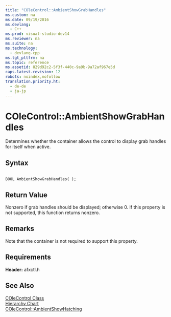 ```yaml
---
title: "COleControl::AmbientShowGrabHandles"
ms.custom: na
ms.date: 09/19/2016
ms.devlang: 
  - C++
ms.prod: visual-studio-dev14
ms.reviewer: na
ms.suite: na
ms.technology: 
  - devlang-cpp
ms.tgt_pltfrm: na
ms.topic: reference
ms.assetid: 829d92c2-5f3f-440c-9a9b-9a72af967e5d
caps.latest.revision: 12
robots: noindex,nofollow
translation.priority.ht: 
  - de-de
  - ja-jp
---
```

# COleControl::AmbientShowGrabHandles
Determines whether the container allows the control to display grab handles for itself when active.  
  
## Syntax  
  
```  
  
BOOL AmbientShowGrabHandles( );  
```  
  
## Return Value  
 Nonzero if grab handles should be displayed; otherwise 0. If this property is not supported, this function returns nonzero.  
  
## Remarks  
 Note that the container is not required to support this property.  
  
## Requirements  
 **Header:** afxctl.h  
  
## See Also  
 [COleControl Class](../vs140/COleControl-Class.md)   
 [Hierarchy Chart](../vs140/Hierarchy-Chart.md)   
 [COleControl::AmbientShowHatching](../vs140/COleControl--AmbientShowHatching.md)